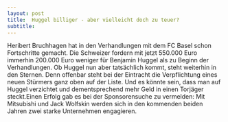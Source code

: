 ```yaml
---
layout: post
title:  Huggel billiger - aber vielleicht doch zu teuer?
subtitle:  
---
```


Heribert Bruchhagen hat in den Verhandlungen mit dem FC Basel schon Fortschritte gemacht. Die Schweizer fordern mit jetzt 550.000 Euro immerhin 200.000 Euro weniger für Benjamin Huggel als zu Beginn der Verhandlungen. Ob Huggel nun aber tatsächlich kommt, steht weiterhin in den Sternen. Denn offenbar steht bei der Eintracht die Verpflichtung eines neuen Stürmers ganz oben auf der Liste. Und es könnte sein, dass man auf Huggel verzichtet und dementsprechend mehr Geld in einen Torjäger steckt.Einen Erfolg gab es bei der Sponsorensuche zu vermelden: Mit Mitsubishi und Jack Wolfskin werden sich in den kommenden beiden Jahren zwei starke Unternehmen engagieren.


